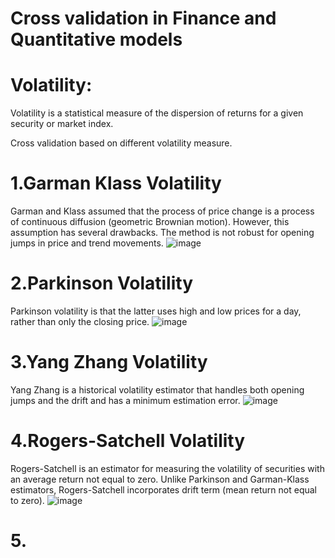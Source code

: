 # Cross validation in Finance and Quantitative models
# Volatility: 
Volatility is a statistical measure of the dispersion of returns for a given security or market index.

Cross validation based on different volatility measure.
# 1.Garman Klass Volatility 
Garman and Klass assumed that the process of price change is a process of continuous diffusion (geometric Brownian motion). However, this assumption has several drawbacks. The method is not robust for opening jumps in price and trend movements.
![image](https://user-images.githubusercontent.com/58583011/169019846-ab80f756-fd3f-4cc1-94e6-1fa1150fdb98.png)

# 2.Parkinson Volatility
Parkinson volatility is that the latter uses high and low prices for a day, rather than only the closing price.
![image](https://user-images.githubusercontent.com/58583011/169020443-5cc6a8c8-5d8a-4ed9-a780-3750496feb53.png)

# 3.Yang Zhang Volatility
Yang Zhang is a historical volatility estimator that handles both opening jumps and the drift and has a minimum estimation error.
![image](https://user-images.githubusercontent.com/58583011/169020752-2ac8592c-3bde-43ed-87d5-527bb95cbfb3.png)

# 4.Rogers-Satchell Volatility
Rogers-Satchell is an estimator for measuring the volatility of securities with an average return not equal to zero.
Unlike Parkinson and Garman-Klass estimators, Rogers-Satchell incorporates drift term (mean return not equal to zero).
![image](https://user-images.githubusercontent.com/58583011/169020966-efc0235b-2af7-49b8-aa53-857558d1df2d.png)

# 5. 

